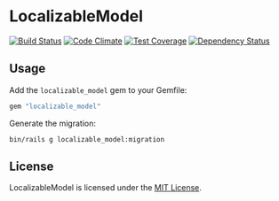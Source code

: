 # LocalizableModel

[![Build Status](https://travis-ci.org/kord-as/localizable_model.svg?branch=master)](https://travis-ci.org/kord-as/localizable_model) [![Code Climate](https://codeclimate.com/github/kord-as/localizable_model/badges/gpa.svg)](https://codeclimate.com/github/kord-as/localizable_model) [![Test Coverage](https://codeclimate.com/github/kord-as/localizable_model/badges/coverage.svg)](https://codeclimate.com/github/kord-as/localizable_model) [![Dependency Status](https://gemnasium.com/kord-as/localizable_model.svg)](https://gemnasium.com/kord-as/localizable_model)

## Usage

Add the `localizable_model` gem to your Gemfile:

``` ruby
gem "localizable_model"
```

Generate the migration:

``` shell
bin/rails g localizable_model:migration
```


## License

LocalizableModel is licensed under the
[MIT License](http://www.opensource.org/licenses/MIT).
